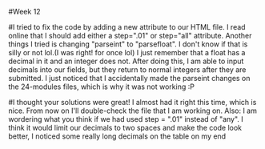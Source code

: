 #Week 12 

#I tried to fix the code by adding a new attribute to our HTML file. I read online that I should add either a step=".01" or step="all" attribute. Another things I tried is changing "parseint" to "parsefloat". I don't know if that is silly or not lol.(I was right! for once lol) I just remember that a float has a decimal in it and an integer does not. After doing this, I am able to input decimals into our fields, but they return to normal integers after they are submitted. I just noticed that I accidentally made the parseint changes on the 24-modules files, which is why it was not working :P

#I thought your solutions were great! I almost had it right this time, which is nice. From now on I'll double-check the file that I am working on. Also: I am wordering what you think if we had used step = ".01" instead of "any". I think it would limit our decimals to two spaces and make the code look better, I noticed some really long decimals on the table on my end